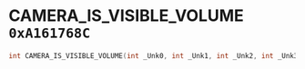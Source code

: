 # CAMERA_IS_VISIBLE_VOLUME `0xA161768C`

```cpp
int CAMERA_IS_VISIBLE_VOLUME(int _Unk0, int _Unk1, int _Unk2, int _Unk3, int _Unk4, int _Unk5, int _Unk6);
```